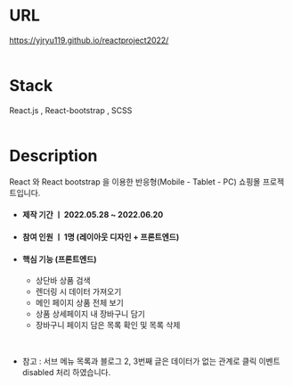 # URL

https://yjryu119.github.io/reactproject2022/
<br>
<br>
# Stack
React.js ,  React-bootstrap , SCSS
<br>
<br>
# Description
React 와 React bootstrap 을 이용한 반응형(Mobile - Tablet - PC) 쇼핑몰 프로젝트입니다. 
* #### 제작 기간 ㅣ 2022.05.28 ~ 2022.06.20
* #### 참여 인원 ㅣ 1명 (레이아웃 디자인 + 프론트엔드)
* #### 핵심 기능 (프론트엔드)
  - 상단바 상품 검색 
  - 렌더링 시 데이터 가져오기
  - 메인 페이지 상품 전체 보기
  - 상품 상세페이지 내 장바구니 담기
  - 장바구니 페이지 담은 목록 확인 및 목록 삭제 
 <br>
  
* 참고 : 서브 메뉴 목록과 블로그 2, 3번째 글은 데이터가 없는 관계로 클릭 이벤트 disabled 처리 하였습니다. 
